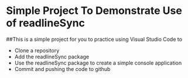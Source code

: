 # Simple Project To Demonstrate Use of readlineSync
##This is a simple project for you to practice using Visual Studio Code to

- Clone a repository
- Add the readlineSync package
- Use the readlineSync package to create a simple console application
- Commit and pushing the code to github
